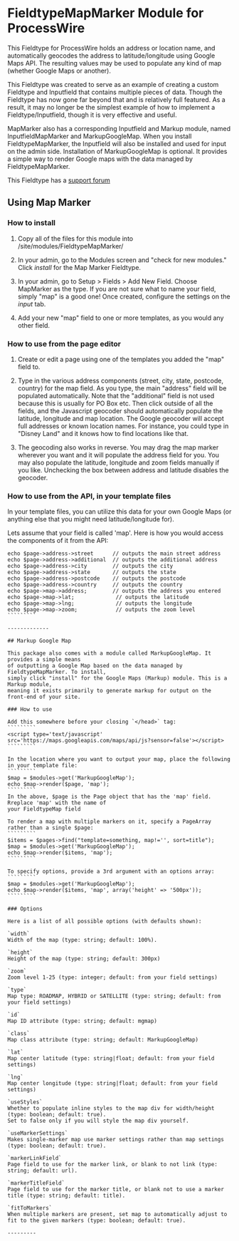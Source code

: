 # FieldtypeMapMarker Module for ProcessWire

This Fieldtype for ProcessWire holds an address or location name, and automatically
geocodes the address to latitude/longitude using Google Maps API. The resulting
values may be used to populate any kind of map (whether Google Maps or another).

This Fieldtype was created to serve as an example of creating a custom Fieldtype and
Inputfield that contains multiple pieces of data. Though the Fieldtype has now gone
far beyond that and is relatively full featured. As a result, it may no longer be
the simplest example of how to implement a Fieldtype/Inputfield, though it is very
effective and useful.

MapMarker also has a corresponding Inputfield and Markup module, named
InputfieldMapMarker and MarkupGoogleMap. When you install FieldtypeMapMarker, the
Inputfield will also be installed and used for input on the admin side. Installation
of MarkupGoogleMap is optional. It provides a simple way to render Google maps with
the data managed by FieldtypeMapMarker.

This Fieldtype has a [support forum](http://processwire.com/talk/index.php/topic,752.0.html)

## Using Map Marker

### How to install

1. Copy all of the files for this module into /site/modules/FieldtypeMapMarker/

2. In your admin, go to the Modules screen and "check for new modules." Click *install*
   for the Map Marker Fieldtype.

3. In your admin, go to Setup > Fields > Add New Field. Choose MapMarker as the type.
   If you are not sure what to name your field, simply "map" is a good one! Once created,
   configure the settings on the *input* tab.

4. Add your new "map" field to one or more templates, as you would any other field.

### How to use from the page editor

1. Create or edit a page using one of the templates you added the "map" field to.

2. Type in the various address components (street, city, state, postcode, country) for
   the map field. As you type, the main "address" field will be populated automatically.
   Note that the "additional" field is not used because this is usually for PO Box etc.
   Then click outside of all the fields, and the Javascript geocoder should automatically
   populate the latitude, longitude and map location. The Google geocoder will accept full
   addresses or known location names. For instance, you could type in "Disney Land" and it
   knows how to find locations like that.

3. The geocoding also works in reverse. You may drag the map marker wherever you want
   and it will populate the address field for you. You may also populate the latitude,
   longitude and zoom fields manually if you like. Unchecking the box between address
   and latitude disables the geocoder.

### How to use from the API, in your template files

In your template files, you can utilize this data for your own Google Maps (or anything
else that you might need latitude/longitude for).

Lets assume that your field is called 'map'. Here is how you would access the
components of it from the API:
```````````
echo $page->address->street      // outputs the main street address
echo $page->address->additional  // outputs the additional address
echo $page->address->city        // outputs the city
echo $page->address->state       // outputs the state
echo $page->address->postcode    // outputs the postcode
echo $page->address->country     // outputs the country
echo $page->map->address;        // outputs the address you entered
echo $page->map->lat; 		      // outputs the latitude
echo $page->map->lng; 		      // outputs the longitude
echo $page->map->zoom;		      // outputs the zoom level
`````````

-------------

## Markup Google Map

This package also comes with a module called MarkupGoogleMap. It provides a simple means
of outputting a Google Map based on the data managed by FieldtypeMapMarker. To install,
simply click "install" for the Google Maps (Markup) module. This is a Markup module,
meaning it exists primarily to generate markup for output on the front-end of your site.

### How to use

Add this somewhere before your closing `</head>` tag:
`````````
<script type='text/javascript' src='https://maps.googleapis.com/maps/api/js?sensor=false'></script>
`````````

In the location where you want to output your map, place the following in your template file:
`````````
$map = $modules->get('MarkupGoogleMap');
echo $map->render($page, 'map');
`````````
In the above, $page is the Page object that has the 'map' field. Rreplace 'map' with the name of
your FieldtypeMap field

To render a map with multiple markers on it, specify a PageArray rather than a single $page:
`````````
$items = $pages->find("template=something, map!='', sort=title");
$map = $modules->get('MarkupGoogleMap');
echo $map->render($items, 'map');
`````````

To specify options, provide a 3rd argument with an options array:
`````````
$map = $modules->get('MarkupGoogleMap');
echo $map->render($items, 'map', array('height' => '500px'));
`````````

### Options

Here is a list of all possible options (with defaults shown):

`width`
Width of the map (type: string; default: 100%).

`height`
Height of the map (type: string; default: 300px)

`zoom`
Zoom level 1-25 (type: integer; default: from your field settings)

`type`
Map type: ROADMAP, HYBRID or SATELLITE (type: string; default: from your field settings)

`id`
Map ID attribute (type: string; default: mgmap)

`class`
Map class attribute (type: string; default: MarkupGoogleMap)

`lat`
Map center latitude (type: string|float; default: from your field settings)

`lng`
Map center longitude (type: string|float; default: from your field settings)

`useStyles`
Whether to populate inline styles to the map div for width/height (type: boolean; default: true).
Set to false only if you will style the map div yourself.

`useMarkerSettings`
Makes single-marker map use marker settings rather than map settings (type: boolean; default: true).

`markerLinkField`
Page field to use for the marker link, or blank to not link (type: string; default: url).

`markerTitleField`
Page field to use for the marker title, or blank not to use a marker title (type: string; default: title).

`fitToMarkers`
When multiple markers are present, set map to automatically adjust to fit to the given markers (type: boolean; default: true).

---------

